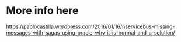 # More info here
https://pablocastilla.wordpress.com/2016/01/16/nservicebus-missing-messages-with-sagas-using-oracle-why-it-is-normal-and-a-solution/ 
